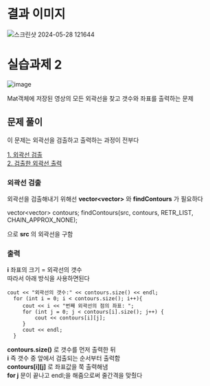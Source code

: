 # 결과 이미지 

![스크린샷 2024-05-28 121644](https://github.com/YbSain/OpenCV/assets/108385276/4de2239e-b09a-41c7-af83-ca13f588ee6a)

# 실습과제 2

![image](https://github.com/YbSain/OpenCV/assets/108385276/06e1569c-f6a9-43db-bd8d-5f52dc18ac81)

Mat객체에 저장된 영상의 모든 외곽선을 찾고 갯수와 좌표를 출력하는 문제

## 문제 풀이

이 문제는 외곽선을 검출하고 출력하는 과정이 전부다   

[1. 외곽선 검출](#외곽선-검출)   
[2. 검출한 외곽선 출력](#출력)

### 외곽선 검출

외곽선을 검출해내기 위해선 __vector<vector<Point>>__ 와 __findContours__ 가 필요하다

   vector<vector<Point>> contours;
   findContours(src, contours, RETR_LIST, CHAIN_APPROX_NONE);

으로 __src__ 의 외곽선을 구함

### 출력

**i** 좌표의 크기 = 외곽선의 갯수   
따라서 아래 방식을 사용하면된다

  	cout << "외곽선의 갯수:" << contours.size() << endl;
	  for (int i = 0; i < contours.size(); i++){
		 cout << i << "번째 외곽선의 점의 좌표: ";
		 for (int j = 0; j < contours[i].size(); j++) {
			 cout << contours[i][j];
		 }
		 cout << endl;
	  }

__contours.size()__ 로 갯수를 먼저 출력한 뒤   
__i__ 즉 갯수 중 앞에서 검출되는 순서부터 출력함   
__contours[i][j]__ 로 좌표값을 쭉 출력해냄   
__for j__ 문이 끝나고 endl;을 해줌으로써 줄간격을 맞췄다


